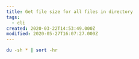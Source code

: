 ```yaml
---
title: Get file size for all files in directory
tags:
  - cli
created: 2020-03-22T14:53:49.000Z
modified: 2020-05-27T16:07:27.000Z
---
```


```sh
du -sh * | sort -hr
```
